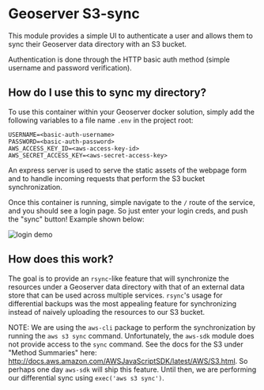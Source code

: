 # Geoserver S3-sync

This module provides a simple UI to authenticate a user and allows them to sync their Geoserver data directory with an S3 bucket.

Authentication is done through the HTTP basic auth method (simple username and password verification).

## How do I use this to sync my directory?

To use this container within your Geoserver docker solution, simply add the following variables to a file name `.env` in the project root:

```
USERNAME=<basic-auth-username>
PASSWORD=<basic-auth-password>
AWS_ACCESS_KEY_ID=<aws-access-key-id>
AWS_SECRET_ACCESS_KEY=<aws-secret-access-key>
```

An express server is used to serve the static assets of the webpage form and to handle incoming requests that perform the S3 bucket synchronization.

Once this container is running, simple navigate to the `/` route of the service, and you should see a login page. So just enter your login creds, and push the "sync" button! Example shown below:

![login demo](./login.gif "Login Demo")

## How does this work?

The goal is to provide an `rsync`-like feature that will synchronize the resources under a Geoserver data directory with that of an external data store that can be used across multiple services. `rsync`'s usage for differential backups was the most appealing feature for synchronizing instead of naively uploading the resources to our S3 bucket.

NOTE: We are using the `aws-cli` package to perform the synchronization by running the `aws s3 sync` command. Unfortunately, the `aws-sdk` module does not provide access to the `sync` command. See the docs for the S3 under "Method Summaries" here: http://docs.aws.amazon.com/AWSJavaScriptSDK/latest/AWS/S3.html. So perhaps one day `aws-sdk` will ship this feature. Until then, we are performing our differential sync using `exec('aws s3 sync')`.
